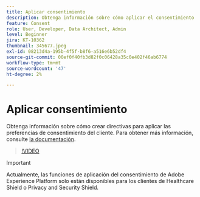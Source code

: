 ```yaml
---
title: Aplicar consentimiento
description: Obtenga información sobre cómo aplicar el consentimiento
feature: Consent
role: User, Developer, Data Architect, Admin
level: Beginner
jira: KT-10362
thumbnail: 345677.jpeg
exl-id: 08213d4a-195b-4f5f-b8f6-a516e6b52df4
source-git-commit: 00ef0f40fb3d82f0c06428a35c0e402f46ab6774
workflow-type: tm+mt
source-wordcount: '47'
ht-degree: 2%

---
```


# Aplicar consentimiento

Obtenga información sobre cómo crear directivas para aplicar las preferencias de consentimiento del cliente. Para obtener más información, consulte [la documentación](https://experienceleague.adobe.com/docs/experience-platform/data-governance/enforcement/auto-enforcement.html?lang=es).

>[!VIDEO](https://video.tv.adobe.com/v/345677?learn=on)

>[!IMPORTANT]
>
> Actualmente, las funciones de aplicación del consentimiento de Adobe Experience Platform solo están disponibles para los clientes de Healthcare Shield o Privacy and Security Shield.
